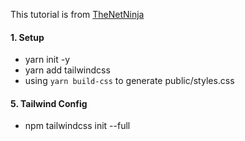 This tutorial is from [TheNetNinja](https://www.youtube.com/watch?v=bxmDnn7lrnk&list=PL4cUxeGkcC9gpXORlEHjc5bgnIi5HEGhw&ab_channel=TheNetNinja)

#### 1. Setup

- yarn init -y
- yarn add tailwindcss
- using `yarn build-css` to generate public/styles.css

#### 5. Tailwind Config

- npm tailwindcss init --full

